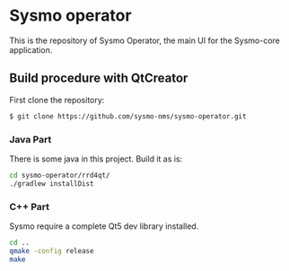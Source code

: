 Sysmo operator
==============

This is the repository of Sysmo Operator, the main UI for the Sysmo-core application.

Build procedure with QtCreator
------------------------------

First clone the repository:
```sh
$ git clone https://github.com/sysmo-nms/sysmo-operator.git
```

### Java Part
There is some java in this project. Build it as is:
```sh
cd sysmo-operator/rrd4qt/
./gradlew installDist
```

### C++ Part
Sysmo require a complete Qt5 dev library installed.
```sh
cd ..
qmake -config release
make
```